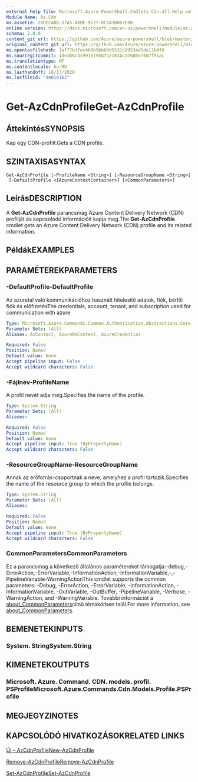 ```yaml
---
external help file: Microsoft.Azure.PowerShell.Cmdlets.Cdn.dll-Help.xml
Module Name: Az.Cdn
ms.assetid: 28DECA86-37A5-48BE-9727-0C1A3B867E9B
online version: https://docs.microsoft.com/en-us/powershell/module/az.cdn/get-azcdnprofile
schema: 2.0.0
content_git_url: https://github.com/Azure/azure-powershell/blob/master/src/Cdn/Cdn/help/Get-AzCdnProfile.md
original_content_git_url: https://github.com/Azure/azure-powershell/blob/master/src/Cdn/Cdn/help/Get-AzCdnProfile.md
ms.openlocfilehash: 1af77b3fec469b9bb60d5531c89534d5de11b4f0
ms.sourcegitcommit: 1de2b6c3c99197958fa2101bc37680e7507f91ac
ms.translationtype: MT
ms.contentlocale: hu-HU
ms.lasthandoff: 10/13/2020
ms.locfileid: "94018162"
---
```

# <span data-ttu-id="2ee92-101">Get-AzCdnProfile</span><span class="sxs-lookup"><span data-stu-id="2ee92-101">Get-AzCdnProfile</span></span>

## <span data-ttu-id="2ee92-102">Áttekintés</span><span class="sxs-lookup"><span data-stu-id="2ee92-102">SYNOPSIS</span></span>
<span data-ttu-id="2ee92-103">Kap egy CDN-profilt.</span><span class="sxs-lookup"><span data-stu-id="2ee92-103">Gets a CDN profile.</span></span>

## <span data-ttu-id="2ee92-104">SZINTAXISA</span><span class="sxs-lookup"><span data-stu-id="2ee92-104">SYNTAX</span></span>

```
Get-AzCdnProfile [-ProfileName <String>] [-ResourceGroupName <String>]
 [-DefaultProfile <IAzureContextContainer>] [<CommonParameters>]
```

## <span data-ttu-id="2ee92-105">Leírás</span><span class="sxs-lookup"><span data-stu-id="2ee92-105">DESCRIPTION</span></span>
<span data-ttu-id="2ee92-106">A **Get-AzCdnProfile** parancsmag Azure Content Delivery Network (CDN) profilját és kapcsolódó információit kapja meg.</span><span class="sxs-lookup"><span data-stu-id="2ee92-106">The **Get-AzCdnProfile** cmdlet gets an Azure Content Delivery Network (CDN) profile and its related information.</span></span>

## <span data-ttu-id="2ee92-107">Példák</span><span class="sxs-lookup"><span data-stu-id="2ee92-107">EXAMPLES</span></span>

## <span data-ttu-id="2ee92-108">PARAMÉTEREK</span><span class="sxs-lookup"><span data-stu-id="2ee92-108">PARAMETERS</span></span>

### <span data-ttu-id="2ee92-109">-DefaultProfile</span><span class="sxs-lookup"><span data-stu-id="2ee92-109">-DefaultProfile</span></span>
<span data-ttu-id="2ee92-110">Az azuretal való kommunikációhoz használt hitelesítő adatok, fiók, bérlői fiók és előfizetés</span><span class="sxs-lookup"><span data-stu-id="2ee92-110">The credentials, account, tenant, and subscription used for communication with azure</span></span>

```yaml
Type: Microsoft.Azure.Commands.Common.Authentication.Abstractions.Core.IAzureContextContainer
Parameter Sets: (All)
Aliases: AzContext, AzureRmContext, AzureCredential

Required: False
Position: Named
Default value: None
Accept pipeline input: False
Accept wildcard characters: False
```

### <span data-ttu-id="2ee92-111">-Fájlnév</span><span class="sxs-lookup"><span data-stu-id="2ee92-111">-ProfileName</span></span>
<span data-ttu-id="2ee92-112">A profil nevét adja meg.</span><span class="sxs-lookup"><span data-stu-id="2ee92-112">Specifies the name of the profile.</span></span>

```yaml
Type: System.String
Parameter Sets: (All)
Aliases:

Required: False
Position: Named
Default value: None
Accept pipeline input: True (ByPropertyName)
Accept wildcard characters: False
```

### <span data-ttu-id="2ee92-113">-ResourceGroupName</span><span class="sxs-lookup"><span data-stu-id="2ee92-113">-ResourceGroupName</span></span>
<span data-ttu-id="2ee92-114">Annak az erőforrás-csoportnak a neve, amelyhez a profil tartozik.</span><span class="sxs-lookup"><span data-stu-id="2ee92-114">Specifies the name of the resource group to which the profile belongs.</span></span>

```yaml
Type: System.String
Parameter Sets: (All)
Aliases:

Required: False
Position: Named
Default value: None
Accept pipeline input: True (ByPropertyName)
Accept wildcard characters: False
```

### <span data-ttu-id="2ee92-115">CommonParameters</span><span class="sxs-lookup"><span data-stu-id="2ee92-115">CommonParameters</span></span>
<span data-ttu-id="2ee92-116">Ez a parancsmag a következő általános paramétereket támogatja:-debug,-ErrorAction,-ErrorVariable,-InformationAction,-InformationVariable,-,-PipelineVariable-WarningAction</span><span class="sxs-lookup"><span data-stu-id="2ee92-116">This cmdlet supports the common parameters: -Debug, -ErrorAction, -ErrorVariable, -InformationAction, -InformationVariable, -OutVariable, -OutBuffer, -PipelineVariable, -Verbose, -WarningAction, and -WarningVariable.</span></span> <span data-ttu-id="2ee92-117">További információt a [about_CommonParameters](http://go.microsoft.com/fwlink/?LinkID=113216)című témakörben talál.</span><span class="sxs-lookup"><span data-stu-id="2ee92-117">For more information, see [about_CommonParameters](http://go.microsoft.com/fwlink/?LinkID=113216).</span></span>

## <span data-ttu-id="2ee92-118">BEMENETEK</span><span class="sxs-lookup"><span data-stu-id="2ee92-118">INPUTS</span></span>

### <span data-ttu-id="2ee92-119">System. String</span><span class="sxs-lookup"><span data-stu-id="2ee92-119">System.String</span></span>

## <span data-ttu-id="2ee92-120">KIMENETEK</span><span class="sxs-lookup"><span data-stu-id="2ee92-120">OUTPUTS</span></span>

### <span data-ttu-id="2ee92-121">Microsoft. Azure. Command. CDN. models. profil. PSProfile</span><span class="sxs-lookup"><span data-stu-id="2ee92-121">Microsoft.Azure.Commands.Cdn.Models.Profile.PSProfile</span></span>

## <span data-ttu-id="2ee92-122">MEGJEGYZI</span><span class="sxs-lookup"><span data-stu-id="2ee92-122">NOTES</span></span>

## <span data-ttu-id="2ee92-123">KAPCSOLÓDÓ HIVATKOZÁSOK</span><span class="sxs-lookup"><span data-stu-id="2ee92-123">RELATED LINKS</span></span>

[<span data-ttu-id="2ee92-124">Új – AzCdnProfile</span><span class="sxs-lookup"><span data-stu-id="2ee92-124">New-AzCdnProfile</span></span>](./New-AzCdnProfile.md)

[<span data-ttu-id="2ee92-125">Remove-AzCdnProfile</span><span class="sxs-lookup"><span data-stu-id="2ee92-125">Remove-AzCdnProfile</span></span>](./Remove-AzCdnProfile.md)

[<span data-ttu-id="2ee92-126">Set-AzCdnProfile</span><span class="sxs-lookup"><span data-stu-id="2ee92-126">Set-AzCdnProfile</span></span>](./Set-AzCdnProfile.md)


